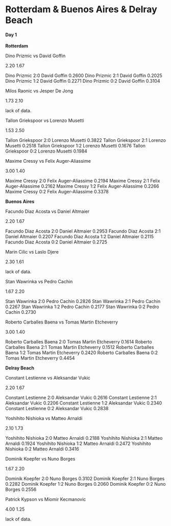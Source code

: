 # Rotterdam & Buenos Aires & Delray Beach

#### Day 1

**Rotterdam**

Dino Prizmic  vs  David Goffin

2.20    1.67

Dino Prizmic 2:0 David Goffin 0.2600
Dino Prizmic 2:1 David Goffin 0.2025
Dino Prizmic 1:2 David Goffin 0.2271
Dino Prizmic 0:2 David Goffin 0.3104



Milos Raonic  vs  Jesper De Jong

1.73    2.10

lack of data.




Tallon Griekspoor  vs  Lorenzo Musetti

1.53    2.50

Tallon Griekspoor 2:0 Lorenzo Musetti 0.3822
Tallon Griekspoor 2:1 Lorenzo Musetti 0.2518
Tallon Griekspoor 1:2 Lorenzo Musetti 0.1676
Tallon Griekspoor 0:2 Lorenzo Musetti 0.1984



Maxime Cressy  vs  Felix Auger-Aliassime

3.00    1.40

Maxime Cressy 2:0 Felix Auger-Aliassime 0.2194
Maxime Cressy 2:1 Felix Auger-Aliassime 0.2162
Maxime Cressy 1:2 Felix Auger-Aliassime 0.2266
Maxime Cressy 0:2 Felix Auger-Aliassime 0.3378



**Buenos Aires**

Facundo Diaz Acosta  vs  Daniel Altmaier

2.20    1.67

Facundo Diaz Acosta 2:0 Daniel Altmaier 0.2953
Facundo Diaz Acosta 2:1 Daniel Altmaier 0.2207
Facundo Diaz Acosta 1:2 Daniel Altmaier 0.2115
Facundo Diaz Acosta 0:2 Daniel Altmaier 0.2725



Marin Cilic  vs  Laslo Djere

2.30    1.61

lack of data.




Stan Wawrinka  vs  Pedro Cachin

1.67    2.20

Stan Wawrinka 2:0 Pedro Cachin 0.2826
Stan Wawrinka 2:1 Pedro Cachin 0.2267
Stan Wawrinka 1:2 Pedro Cachin 0.2177
Stan Wawrinka 0:2 Pedro Cachin 0.2730



Roberto Carballes Baena  vs  Tomas Martin Etcheverry

3.00    1.40

Roberto Carballes Baena 2:0 Tomas Martin Etcheverry 0.1614
Roberto Carballes Baena 2:1 Tomas Martin Etcheverry 0.1512
Roberto Carballes Baena 1:2 Tomas Martin Etcheverry 0.2420
Roberto Carballes Baena 0:2 Tomas Martin Etcheverry 0.4454



**Delray Beach**

Constant Lestienne  vs  Aleksandar Vukic

2.20    1.67

Constant Lestienne 2:0 Aleksandar Vukic 0.2616
Constant Lestienne 2:1 Aleksandar Vukic 0.2206
Constant Lestienne 1:2 Aleksandar Vukic 0.2340
Constant Lestienne 0:2 Aleksandar Vukic 0.2838



Yoshihito Nishioka  vs  Matteo Arnaldi

2.10    1.73

Yoshihito Nishioka 2:0 Matteo Arnaldi 0.2188
Yoshihito Nishioka 2:1 Matteo Arnaldi 0.1924
Yoshihito Nishioka 1:2 Matteo Arnaldi 0.2472
Yoshihito Nishioka 0:2 Matteo Arnaldi 0.3416



Dominik Koepfer  vs  Nuno Borges

1.67    2.20

Dominik Koepfer 2:0 Nuno Borges 0.3102
Dominik Koepfer 2:1 Nuno Borges 0.2282
Dominik Koepfer 1:2 Nuno Borges 0.2060
Dominik Koepfer 0:2 Nuno Borges 0.2556



Patrick Kypson  vs  Miomir Kecmanovic

4.00    1.25

lack of data.




